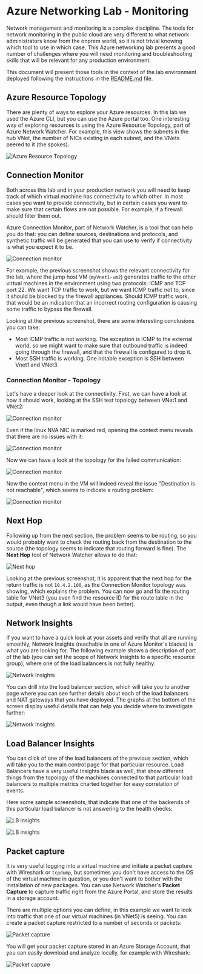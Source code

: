 # Azure Networking Lab - Monitoring

Network management and monitoring is a complex discipline. The tools for network monitoring in the public cloud are very different to what network administrators know from the onprem world, so it is not trivial knowing which tool to use in which case. This Azure networking lab presents a good number of challenges where you will need monitoring and troubleshooting skills that will be relevant for any production environment.

This document will present those tools in the context of the lab environment deployed following the instructions in the [README.md](./README.md) file.

## Azure Resource Topology

There are plenty of ways to explore your Azure resources. In this lab we used the Azure CLI, but you can use the Azure portal too. One interesting way of exploring resources is using the Azure Resource Topology, part of Azure Network Watcher. For example, this view shows the subnets in the hub VNet, the number of NICs existing in each subnet, and the VNets peered to it (the spokes):

![Azure Resource Topology](pictures/monitor/art_05_vnet4.png "Azure Resource Topology")

## Connection Monitor

Both across this lab and in your production network you will need to keep track of which virtual machine has connectivity to which other. In most cases you want to provide connectivity, but in certain cases you want to make sure that certain flows are not possible. For example, if a firewall should filter them out.

Azure Connection Monitor, part of Network Watcher, is a tool that can help you do that: you can define sources, destinations and protocols, and synthetic traffic will be generated that you can use to verify if connectivity is what you expect it to be.

![Connection monitor](pictures/monitor/connection_monitor.png "Azure Connection Monitor")

For example, the previous screenshot shows the relevant connectivity for the lab, where the jump host VM (`myVnet1-vm2`) generates traffic to the other virtual machines in the environment using two protocols: ICMP and TCP port 22. We want TCP traffic to work, but we want ICMP traffic not to, since it should be blocked by the firewall appliances. Should ICMP traffic work, that would be an indication that an incorrect routing configuration is causing some traffic to bypass the firewall.

Looking at the previous screenshot, there are some interesting conclusions you can take:

- Most ICMP traffic is not working. The exception is ICMP to the external world, so we might want to make sure that outbound traffic is indeed going through the firewall, and that the firewall is configured to drop it.
- Most SSH traffic is working. One notable exception is SSH between Vnet1 and VNet3.

### Connection Monitor - Topology

Let's have a deeper look at the connectivity. First, we can have a look at how it should work, looking at the SSH test topology between VNet1 and VNet2:

![Connection monitor](pictures/monitor/connection_monitor_02.png "Azure Connection Monitor - Working spoke to spoke topology")

Even if the linux NVA NIC is marked red, opening the context menu reveals that there are no issues with it:

![Connection monitor](pictures/monitor/connection_monitor_02b.png)

Now we can have a look at the topology for the failed communication:

![Connection monitor](pictures/monitor/connection_monitor_03.png "Azure Connection Monitor - Failed spoke to spoke topology")

Now the context menu in the VM will indeed reveal the issue "Destination is not reachable", which seems to indicate a routing problem:

![Connection monitor](pictures/monitor/connection_monitor_03b.png)

## Next Hop

Following up from the next section, the problem seems to be routing, so you would probably want to check the routing back from the destination to the source (the topology seems to indicate that routing forward is fine). The **Next Hop** tool of Network Watcher allows to do that:

![Next hop](pictures/monitor/next_hop.png)

Looking at the previous screenshot, it is apparent that the next hop for the return traffic is not `10.4.2.100`, as the Connection Monitor topology was showing, which explains the problem. You can now go and fix the routing table for VNet3 (you even find the resource ID for the route table in the output, even though a link would have been better).

## Network Insights

If you want to have a quick look at your assets and verify that all are running smoothly, Network Insights (reachable in one of Azure Monitor's blades) is what you are looking for. The following example shows a description of part of the lab (you can set the scope of Network Insights to a specific resource group), where one of the load balancers is not fully healthy:

![Network Insights](pictures/monitor/insights_dark.png)

You can drill into the load balancer section, which will take you to another page where you can see further details about each of the load balancers and NAT gateways that you have deployed. The graphs at the bottom of the screen display useful details that can help you decide where to investigate further:

![Network Insights](pictures/monitor/lb01_dark.png)

## Load Balancer Insights

You can click of one of the load balancers of the previous section, which will take you to the main control page for that particular resource. Load Balancers have a very useful Insights blade as well, that show different things from the topology of the machines connected to that particular load balancers to multiple metrics charted together for easy correlation of events.

Here some sample screenshots, that indicate that one of the backends of this particular load balancer is not answering to the health checks:

![LB insights](pictures/monitor/lbinsights_topology01_dark.png)

![LB insights](pictures/monitor/lbinsights_topology03_dark.png)

## Packet capture

It is very useful logging into a virtual machine and initiate a packet capture with Wireshark or `tcpdump`, but sometimes you don't have access to the OS of the virtual machine in question, or you don't want to bother with the installation of new packages. You can use Network Watcher's **Packet Capture** to capture traffic right from the Azure Portal, and store the results in a storage account.

There are multiple options you can define, in this example we want to look into traffic that one of our virtual machines (in VNet5) is seeing. You can create a packet capture restricted to a number of seconds or packets:

![Packet capture](pictures/monitor/packet_capture01_vm5.png)

You will get your packet capture stored in an Azure Storage Account, that you can easily download and analyze locally, for example with Wireshark:

![Packet capture](pictures/monitor/packet_capture02.png)
